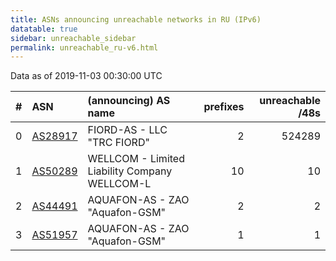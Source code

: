 ```yaml
---
title: ASNs announcing unreachable networks in RU (IPv6)
datatable: true
sidebar: unreachable_sidebar
permalink: unreachable_ru-v6.html
---
```


Data as of 2019-11-03 00:30:00 UTC


<div class="datatable-begin"></div>

|   # | ASN                                    | (announcing) AS name                          |   prefixes |   unreachable /48s |
|----:|:---------------------------------------|:----------------------------------------------|-----------:|-------------------:|
|   0 | [AS28917](unreachable_AS28917-v6.html) | FIORD-AS - LLC "TRC FIORD"                    |          2 |             524289 |
|   1 | [AS50289](unreachable_AS50289-v6.html) | WELLCOM - Limited Liability Company WELLCOM-L |         10 |                 10 |
|   2 | [AS44491](unreachable_AS44491-v6.html) | AQUAFON-AS - ZAO "Aquafon-GSM"                |          2 |                  2 |
|   3 | [AS51957](unreachable_AS51957-v6.html) | AQUAFON-AS - ZAO "Aquafon-GSM"                |          1 |                  1 |

<div class="datatable-end"></div>